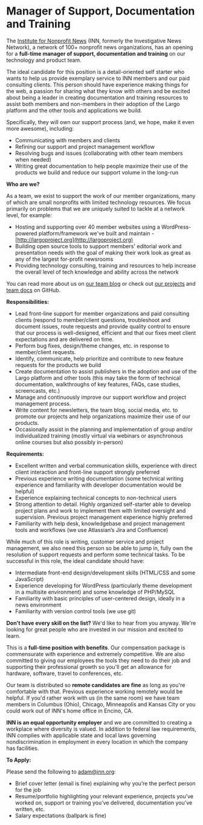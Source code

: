 # Manager of Support, Documentation and Training

The [Institute for Nonprofit News](http://inn.org) (INN, formerly the Investigative News Network), a network of 100+ nonprofit news organizations, has an opening for a **full-time manager of support, documentation and training** on our technology and product team.

The ideal candidate for this position is a detail-oriented self starter who wants to help us provide exemplary service to INN members and our paid consulting clients. This person should have experience making things for the web, a passion for sharing what they know with others and be excited about being a leader in creating documentation and training resources to assist both members and non-members in their adoption of the Largo platform and the other tools and applications we build.

Specifically, they will own our support process (and, we hope, make it even more awesome), including:

- Communicating with members and clients
- Refining our support and project management workflow
- Resolving bugs and issues (collaborating with other team members when needed)
- Writing great documentation to help people maximize their use of the products we build and reduce our support volume in the long-run

**Who are we?**

As a team, we exist to support the work of our member organizations, many of which are small nonprofits with limited technology resources. We focus primarily on problems that we are uniquely suited to tackle at a network level, for example:

-  Hosting and supporting over 40 member websites using a WordPress-powered platform/framework we've built and maintain - [http://largoproject.org](http://largoproject.org)
-  Building open source tools to support members' editorial work and presentation needs with the goal of making their work look as great as any of the largest for-profit newsrooms
-  Providing technology consulting, training and resources to help increase the overall level of tech knowledge and ability across the network

You can read more about us on [our team blog](http://nerds.inn.org) or check out [our projects](http://github.com/inn) and [team docs](http://github.com/inn/docs) on GitHub.


**Responsibilities:**

-  Lead front-line support for member organizations and paid consulting clients (respond to member/client questions, troubleshoot and document issues, route requests and provide quality control to ensure that our process is well-designed, efficient and that our fixes meet client expectations and are delivered on time.
-  Perform bug fixes, design/theme changes, etc. in response to member/client requests.
-  Identify, communicate, help prioritize and contribute to new feature requests for the products we build
-  Create documentation to assist publishers in the adoption and use of the Largo platform and other tools (this may take the form of technical documentation, walkthroughs of key features, FAQs, case studies, screencasts, etc.)
-  Manage and continuously improve our support workflow and project management process.
-  Write content for newsletters, the team blog, social media, etc. to promote our projects and help organizations maximize their use of our products.
-  Occasionally assist in the planning and implementation of group and/or individualized training (mostly virtual via webinars or asynchronous online courses but also possibly in-person)

**Requirements:**

-  Excellent written and verbal communication skills, experience with direct client interaction and front-line support strongly preferred
-  Previous experience writing documentation (some technical writing experience and familiarity with developer documentation would be helpful)
-  Experience explaining technical concepts to non-technical users 
-  Strong attention to detail. Highly organized self-starter able to develop project plans and work to implement them with limited oversight and supervision. Previous project management experience highly preferred
-  Familiarity with help desk, knowledgebase and project management tools and workflows (we use Atlassian’s Jira and Confluence)

While much of this role is writing, customer service and project management, we also need this person so be able to jump in, fully own the resolution of support requests and perform some technical tasks. To be successful in this role, the ideal candidate should have:

-  Intermediate front-end design/development skills (HTML/CSS and some JavaScript)
-  Experience developing for WordPress (particularly theme development in a multisite environment) and some knowledge of PHP/MySQL
-  Familiarity with basic principles of user-centered design, ideally in a news environment
-  Familiarity with version control tools (we use git)

**Don't have every skill on the list?** We'd like to hear from you anyway. We're looking for great people who are invested in our mission and excited to learn.

This is a **full-time position with benefits**. Our compensation package is commensurate with experience and extremely competitive. We are also committed to giving our employees the tools they need to do their job and supporting their professional growth so you'll get an allowance for hardware, software, travel to conferences, etc.

Our team is distributed so **remote candidates are fine** as long as you're comfortable with that. Previous experience working remotely would be helpful. If you'd rather work with us (in the same room) we have team members in Columbus (Ohio), Chicago, Minneapolis and Kansas City or you could work out of INN's home office in Encino, CA.

**INN is an equal opportunity employer** and we are committed to creating a workplace where diversity is valued. In addition to federal law requirements, INN complies with applicable state and local laws governing nondiscrimination in employment in every location in which the company has facilities.

**To Apply:**

Please send the following to [adam@inn.org](mailto:adam@inn.org):

-  Brief cover letter (email is fine) explaining why you’re the perfect person for the job
-  Resume/portfolio highlighting your relevant experience, projects you’ve worked on, support or training you’ve delivered, documentation you've written, etc.
-  Salary expectations (ballpark is fine)